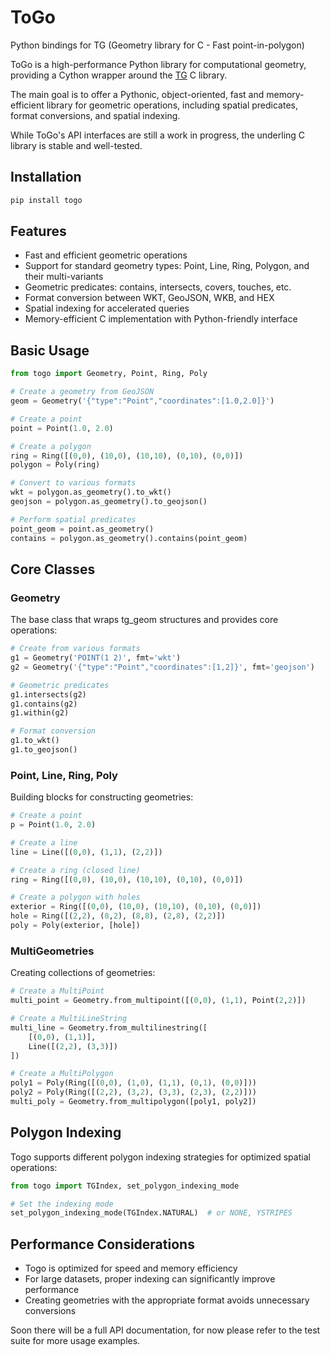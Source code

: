 # ToGo
Python bindings for TG
(Geometry library for C - Fast point-in-polygon)

ToGo is a high-performance Python library for computational geometry, providing a Cython wrapper around the [TG](https://github.com/tidwall/tg) C library.

The main goal is to offer a Pythonic, object-oriented, fast and memory-efficient library for geometric operations, including spatial predicates, format conversions, and spatial indexing.

While ToGo's API interfaces are still a work in progress, the underling C library is stable and well-tested.

## Installation

```bash
pip install togo
```

## Features

- Fast and efficient geometric operations
- Support for standard geometry types: Point, Line, Ring, Polygon, and their multi-variants
- Geometric predicates: contains, intersects, covers, touches, etc.
- Format conversion between WKT, GeoJSON, WKB, and HEX
- Spatial indexing for accelerated queries
- Memory-efficient C implementation with Python-friendly interface

## Basic Usage

```python
from togo import Geometry, Point, Ring, Poly

# Create a geometry from GeoJSON
geom = Geometry('{"type":"Point","coordinates":[1.0,2.0]}')

# Create a point
point = Point(1.0, 2.0)

# Create a polygon
ring = Ring([(0,0), (10,0), (10,10), (0,10), (0,0)])
polygon = Poly(ring)

# Convert to various formats
wkt = polygon.as_geometry().to_wkt()
geojson = polygon.as_geometry().to_geojson()

# Perform spatial predicates
point_geom = point.as_geometry()
contains = polygon.as_geometry().contains(point_geom)
```

## Core Classes

### Geometry

The base class that wraps tg_geom structures and provides core operations:

```python
# Create from various formats
g1 = Geometry('POINT(1 2)', fmt='wkt')
g2 = Geometry('{"type":"Point","coordinates":[1,2]}', fmt='geojson')

# Geometric predicates
g1.intersects(g2)
g1.contains(g2)
g1.within(g2)

# Format conversion
g1.to_wkt()
g1.to_geojson()
```

### Point, Line, Ring, Poly

Building blocks for constructing geometries:

```python
# Create a point
p = Point(1.0, 2.0)

# Create a line
line = Line([(0,0), (1,1), (2,2)])

# Create a ring (closed line)
ring = Ring([(0,0), (10,0), (10,10), (0,10), (0,0)])

# Create a polygon with holes
exterior = Ring([(0,0), (10,0), (10,10), (0,10), (0,0)])
hole = Ring([(2,2), (8,2), (8,8), (2,8), (2,2)])
poly = Poly(exterior, [hole])
```

### MultiGeometries

Creating collections of geometries:

```python
# Create a MultiPoint
multi_point = Geometry.from_multipoint([(0,0), (1,1), Point(2,2)])

# Create a MultiLineString
multi_line = Geometry.from_multilinestring([
    [(0,0), (1,1)],
    Line([(2,2), (3,3)])
])

# Create a MultiPolygon
poly1 = Poly(Ring([(0,0), (1,0), (1,1), (0,1), (0,0)]))
poly2 = Poly(Ring([(2,2), (3,2), (3,3), (2,3), (2,2)]))
multi_poly = Geometry.from_multipolygon([poly1, poly2])
```

## Polygon Indexing

Togo supports different polygon indexing strategies for optimized spatial operations:

```python
from togo import TGIndex, set_polygon_indexing_mode

# Set the indexing mode
set_polygon_indexing_mode(TGIndex.NATURAL)  # or NONE, YSTRIPES
```

## Performance Considerations

- Togo is optimized for speed and memory efficiency
- For large datasets, proper indexing can significantly improve performance
- Creating geometries with the appropriate format avoids unnecessary conversions

Soon there will be a full API documentation, for now please refer to the test suite for more usage examples.
